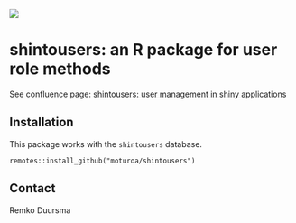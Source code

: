 ![](https://badgen.net/badge/shintolabs/utility/purple)
# shintousers: an R package for user role methods



See confluence page: [shintousers: user management in shiny applications](https://shintolabs.atlassian.net/wiki/spaces/PRODDEV/pages/2335768592/shintousers+user+management+in+shinto+applicaties)



## Installation

This package works with the `shintousers` database. 

```
remotes::install_github("moturoa/shintousers")
```


## Contact

Remko Duursma
